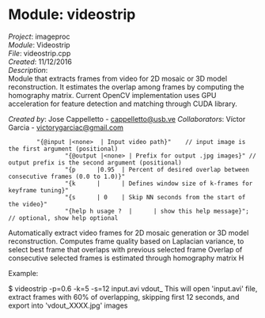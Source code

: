 # Module: videostrip

*Project*: imageproc								                
*Module*: 	Videostrip								        
*File*: 	videostrip.cpp                                          
*Created*:		11/12/2016                                      
*Description*:						                                
	Module that extracts frames from video for 2D mosaic or 3D model reconstruction. It estimates the overlap among frames
	by computing the homography matrix. Current OpenCV implementation uses GPU acceleration for feature detection and matching
	through CUDA library.

*Created by*: Jose Cappelletto - cappelletto@usb.ve
*Collaborators*: Víctor Garcia - victorygarciac@gmail.com                      


            "{@input |<none>  | Input video path}"    // input image is the first argument (positional)
                    "{@output |<none> | Prefix for output .jpg images}" // output prefix is the second argument (positional)
                    "{p      |0.95  | Percent of desired overlap between consecutive frames (0.0 to 1.0)}"
                    "{k      |      | Defines window size of k-frames for keyframe tuning}"
                    "{s      | 0    | Skip NN seconds from the start of the video}"
                    "{help h usage ?  |      | show this help message}";      // optional, show help optional

Automatically extract video frames for 2D mosaic generation or 3D model reconstruction. 
Computes frame quality based on Laplacian variance, to select best frame that overlaps with previous selected frame
Overlap of consecutive selected frames is estimated through homography matrix H

Example:
 
$ videostrip -p=0.6 -k=5 -s=12 input.avi vdout_
This will open 'input.avi' file, extract frames with 60% of overlapping, skipping first 12 seconds, and export into 'vdout_XXXX.jpg' images


